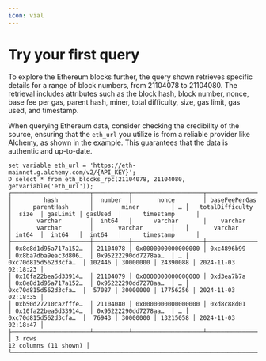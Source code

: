```yaml
---
icon: vial
---
```


# Try your first query

To explore the Ethereum blocks further, the query shown retrieves specific details for a range of block numbers, from 21104078 to 21104080. The retrieval includes attributes such as the block hash, block number, nonce, base fee per gas, parent hash, miner, total difficulty, size, gas limit, gas used, and timestamp.

When querying Ethereum data, consider checking the credibility of the source, ensuring that the `eth_url` you utilize is from a reliable provider like Alchemy, as shown in the example. This guarantees that the data is authentic and up-to-date.&#x20;

```
set variable eth_url = 'https://eth-mainnet.g.alchemy.com/v2/{API_KEY}';
D select * from eth_blocks_rpc(21104078, 21104080, getvariable('eth_url'));
┌──────────────────────┬──────────┬────────────────────┬───────────────┬──────────────────────┬──────────────────────┬───┬──────────────────────┬────────┬──────────┬──────────┬─────────────────────┐
│         hash         │  number  │       nonce        │ baseFeePerGas │      parentHash      │        miner         │ … │   totalDifficulty    │  size  │ gasLimit │ gasUsed  │      timestamp      │
│       varchar        │  int64   │      varchar       │    varchar    │       varchar        │       varchar        │   │       varchar        │ int64  │  int64   │  int64   │      timestamp      │
├──────────────────────┼──────────┼────────────────────┼───────────────┼──────────────────────┼──────────────────────┼───┼──────────────────────┼────────┼──────────┼──────────┼─────────────────────┤
│ 0x8e8d1d95a717a152…  │ 21104078 │ 0x0000000000000000 │ 0xc4896b99    │ 0x8ba7dba9eac3d806…  │ 0x95222290dd7278aa…  │ … │ 0xc70d815d562d3cfa…  │ 102446 │ 30000000 │ 24390088 │ 2024-11-03 02:18:23 │
│ 0x10fa22bea6d33914…  │ 21104079 │ 0x0000000000000000 │ 0xd3ea7b7a    │ 0x8e8d1d95a717a152…  │ 0x95222290dd7278aa…  │ … │ 0xc70d815d562d3cfa…  │  57087 │ 30000000 │ 17756256 │ 2024-11-03 02:18:35 │
│ 0xb50d27210ca2fffe…  │ 21104080 │ 0x0000000000000000 │ 0xd8c88d01    │ 0x10fa22bea6d33914…  │ 0x95222290dd7278aa…  │ … │ 0xc70d815d562d3cfa…  │  76943 │ 30000000 │ 13215058 │ 2024-11-03 02:18:47 │
├──────────────────────┴──────────┴────────────────────┴───────────────┴──────────────────────┴──────────────────────┴───┴──────────────────────┴────────┴──────────┴──────────┴─────────────────────┤
│ 3 rows                                                                                                                                                                       12 columns (11 shown) │
└────────────────────────────────────────────────────────────────────────────────────────────────────────────────────────────────────────────────────────────────────────────────────────────────────┘
```

